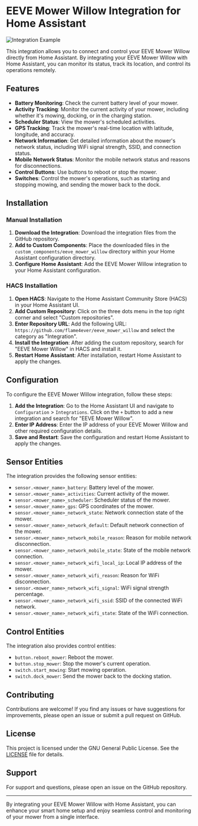 # EEVE Mower Willow Integration for Home Assistant

![Integration Example](https://github.com/flame4ever/eeve_mower_willow/blob/main/Example.png)

This integration allows you to connect and control your EEVE Mower Willow directly from Home Assistant. By integrating your EEVE Mower Willow with Home Assistant, you can monitor its status, track its location, and control its operations remotely.

## Features

- **Battery Monitoring**: Check the current battery level of your mower.
- **Activity Tracking**: Monitor the current activity of your mower, including whether it's mowing, docking, or in the charging station.
- **Scheduler Status**: View the mower's scheduled activities.
- **GPS Tracking**: Track the mower's real-time location with latitude, longitude, and accuracy.
- **Network Information**: Get detailed information about the mower's network status, including WiFi signal strength, SSID, and connection status.
- **Mobile Network Status**: Monitor the mobile network status and reasons for disconnections.
- **Control Buttons**: Use buttons to reboot or stop the mower.
- **Switches**: Control the mower's operations, such as starting and stopping mowing, and sending the mower back to the dock.

## Installation

### Manual Installation

1. **Download the Integration**: Download the integration files from the GitHub repository.
2. **Add to Custom Components**: Place the downloaded files in the `custom_components/eeve_mower_willow` directory within your Home Assistant configuration directory.
3. **Configure Home Assistant**: Add the EEVE Mower Willow integration to your Home Assistant configuration.

### HACS Installation

1. **Open HACS**: Navigate to the Home Assistant Community Store (HACS) in your Home Assistant UI.
2. **Add Custom Repository**: Click on the three dots menu in the top right corner and select "Custom repositories".
3. **Enter Repository URL**: Add the following URL: `https://github.com/flame4ever/eeve_mower_willow` and select the category as "Integration".
4. **Install the Integration**: After adding the custom repository, search for "EEVE Mower Willow" in HACS and install it.
5. **Restart Home Assistant**: After installation, restart Home Assistant to apply the changes.

## Configuration

To configure the EEVE Mower Willow integration, follow these steps:

1. **Add the Integration**: Go to the Home Assistant UI and navigate to `Configuration` > `Integrations`. Click on the `+` button to add a new integration and search for "EEVE Mower Willow".
2. **Enter IP Address**: Enter the IP address of your EEVE Mower Willow and other required configuration details.
3. **Save and Restart**: Save the configuration and restart Home Assistant to apply the changes.

## Sensor Entities

The integration provides the following sensor entities:

- `sensor.<mower_name>_battery`: Battery level of the mower.
- `sensor.<mower_name>_activities`: Current activity of the mower.
- `sensor.<mower_name>_scheduler`: Scheduler status of the mower.
- `sensor.<mower_name>_gps`: GPS coordinates of the mower.
- `sensor.<mower_name>_network_state`: Network connection state of the mower.
- `sensor.<mower_name>_network_default`: Default network connection of the mower.
- `sensor.<mower_name>_network_mobile_reason`: Reason for mobile network disconnection.
- `sensor.<mower_name>_network_mobile_state`: State of the mobile network connection.
- `sensor.<mower_name>_network_wifi_local_ip`: Local IP address of the mower.
- `sensor.<mower_name>_network_wifi_reason`: Reason for WiFi disconnection.
- `sensor.<mower_name>_network_wifi_signal`: WiFi signal strength percentage.
- `sensor.<mower_name>_network_wifi_ssid`: SSID of the connected WiFi network.
- `sensor.<mower_name>_network_wifi_state`: State of the WiFi connection.

## Control Entities

The integration also provides control entities:

- `button.reboot_mower`: Reboot the mower.
- `button.stop_mower`: Stop the mower's current operation.
- `switch.start_mowing`: Start mowing operation.
- `switch.dock_mower`: Send the mower back to the docking station.

## Contributing

Contributions are welcome! If you find any issues or have suggestions for improvements, please open an issue or submit a pull request on GitHub.

## License

This project is licensed under the GNU General Public License. See the [LICENSE](LICENSE) file for details.

## Support

For support and questions, please open an issue on the GitHub repository.

---

By integrating your EEVE Mower Willow with Home Assistant, you can enhance your smart home setup and enjoy seamless control and monitoring of your mower from a single interface.
